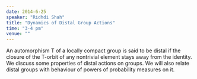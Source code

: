 ```yaml
---
date: 2014-6-25
speaker: "Ridhdi Shah"
title: "Dynamics of Distal Group Actions"
time: "3-4 pm"
venue: ""
---
```

An automorphism T of a locally compact group is said to be
distal if the closure of the T-orbit of any nontrivial element stays away
from the identity. We discuss some properties of distal actions on groups.
We will also relate distal groups with behaviour of powers of
probability measures on it.
